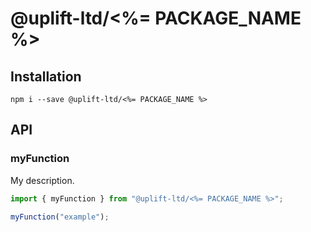 # @uplift-ltd/<%= PACKAGE_NAME %>

## Installation

    npm i --save @uplift-ltd/<%= PACKAGE_NAME %>

## API

### myFunction

My description.

```ts
import { myFunction } from "@uplift-ltd/<%= PACKAGE_NAME %>";

myFunction("example");
```
